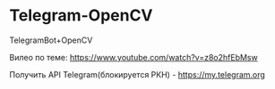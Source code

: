 # Telegram-OpenCV
TelegramBot+OpenCV

Вилео по теме:
https://www.youtube.com/watch?v=z8o2hfEbMsw

Получить API Telegram(блокируется РКН) - https://my.telegram.org
